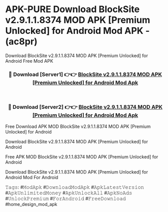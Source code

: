 # APK-PURE Download BlockSite v2.9.1.1.8374 MOD APK [Premium Unlocked] for Android Mod APK - (ac8pr)
Download BlockSite v2.9.1.1.8374 MOD APK [Premium Unlocked] for Android Free Mod APK

<div align="center">
<h3>🔴 Download [Server1] 👉👉 <a href="https://apk-comot.site?title=BlockSite_v2.9.1.1.8374_MOD_APK_[Premium_Unlocked]_for_Android">BlockSite v2.9.1.1.8374 MOD APK [Premium Unlocked] for Android Mod Apk</a></h3><br>

<h3>🔴 Download [Server2] 👉👉 <a href="https://apk-comot.site?title=BlockSite_v2.9.1.1.8374_MOD_APK_[Premium_Unlocked]_for_Android">BlockSite v2.9.1.1.8374 MOD APK [Premium Unlocked] for Android Mod Apk</a></h3>
</div>


Free Download APK MOD BlockSite v2.9.1.1.8374 MOD APK [Premium Unlocked] for Android

Download BlockSite v2.9.1.1.8374 MOD APK [Premium Unlocked] for Android 

Free APK MOD BlockSite v2.9.1.1.8374 MOD APK [Premium Unlocked] for Android 

Download BlockSite v2.9.1.1.8374 MOD APK [Premium Unlocked] for Android Mod For Android

𝚃𝚊𝚐𝚜: #𝙼𝚘𝚍𝙰𝚙𝚔 #𝙳𝚘𝚠𝚗𝚕𝚘𝚊𝚍𝙼𝚘𝚍𝙰𝚙𝚔 #𝙰𝚙𝚔𝙻𝚊𝚝𝚎𝚜𝚝𝚅𝚎𝚛𝚜𝚒𝚘𝚗 #𝙰𝚙𝚔𝚄𝚗𝚕𝚒𝚖𝚒𝚝𝚎𝚍𝙼𝚘𝚗𝚎𝚢 #𝙰𝚙𝚔𝚄𝚗𝚕𝚘𝚌𝚔𝙰𝚕𝚕 #𝙰𝚙𝚔𝙽𝚘𝙰𝚍𝚜 #𝚄𝚗𝚕𝚘𝚌𝚔𝙿𝚛𝚎𝚖𝚒𝚞𝚖 #𝙵𝚘𝚛𝙰𝚗𝚍𝚛𝚘𝚒𝚍 #𝙵𝚛𝚎𝚎𝙳𝚘𝚠𝚗𝚕𝚘𝚊𝚍 #home_design_mod_apk